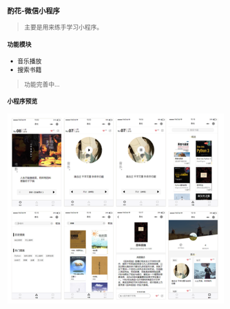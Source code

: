 ### 酌花-微信小程序
> 主要是用来练手学习小程序。
#### 功能模块
- 音乐播放
- 搜索书籍

> 功能完善中...

#### 小程序预览
![Alt text](./wxapp.png)



